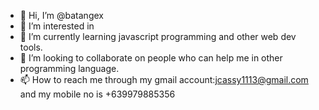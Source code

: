 - 👋 Hi, I’m @batangex
- 👀 I’m interested in 
- 🌱 I’m currently learning javascript programming and other web dev tools.
- 💞️ I’m looking to collaborate on people who can help me in other programming language.
- 📫 How to reach me through my gmail account:jcassy1113@gmail.com and my mobile no is +639979885356

<!---
batangex/batangex is a ✨ special ✨ repository because its `README.md` (this file) appears on your GitHub profile.
You can click the Preview link to take a look at your changes.
--->
